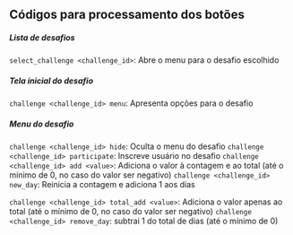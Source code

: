 ## Códigos para processamento dos botões

##### Lista de desafios
`select_challenge <challenge_id>`: Abre o menu para o desafio escolhido


##### Tela inicial do desafio
`challenge <challenge_id> menu`: Apresenta opções para o desafio

##### Menu do desafio
`challenge <challenge_id> hide`: Oculta o menu do desafio
`challenge <challenge_id> participate`: Inscreve usuário no desafio
`challenge <challenge_id> add <value>`: Adiciona o valor à contagem e ao total (até o mínimo de 0, no caso do valor ser negativo)
`challenge <challenge_id> new_day`: Reinicia a contagem e adiciona 1 aos dias

`challenge <challenge_id> total_add <value>`: Adiciona o valor apenas ao total (até o mínimo de 0, no caso do valor ser negativo)
`challenge <challenge_id> remove_day`: subtrai 1 do total de dias (até o mínimo de 0)
